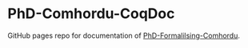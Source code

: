 # PhD-Comhordu-CoqDoc

GitHub pages repo for documentation of [PhD-Formalilsing-Comhordu](https://github.com/ColmBhandal/PhD-Formalilsing-Comhordu).
